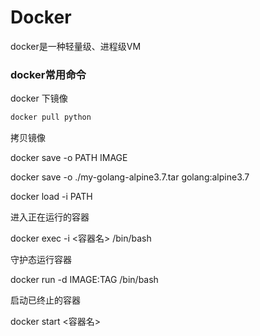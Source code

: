 # Docker

docker是一种轻量级、进程级VM

### docker常用命令

docker 下镜像

```bash
docker pull python
```

拷贝镜像

docker save -o PATH IMAGE

docker save -o ./my-golang-alpine3.7.tar golang:alpine3.7

docker load -i PATH

进入正在运行的容器

docker exec -i <容器名> /bin/bash

守护态运行容器

docker run -d IMAGE:TAG /bin/bash

启动已终止的容器

docker start <容器名>
